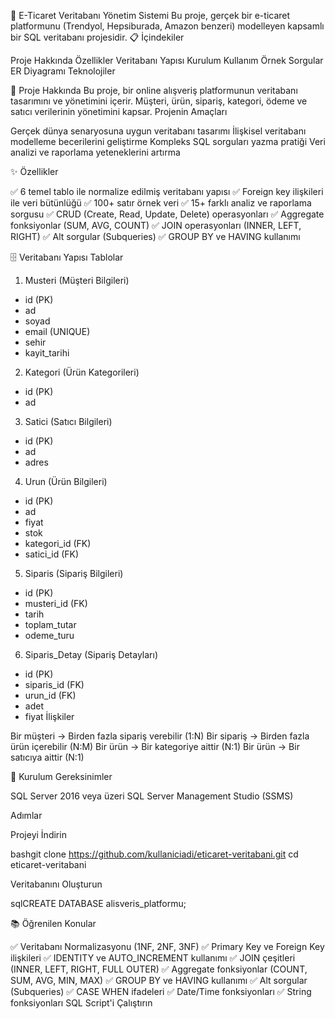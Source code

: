 🛒 E-Ticaret Veritabanı Yönetim Sistemi
Bu proje, gerçek bir e-ticaret platformunu (Trendyol, Hepsiburada, Amazon benzeri) modelleyen kapsamlı bir SQL veritabanı projesidir.
📋 İçindekiler

Proje Hakkında
Özellikler
Veritabanı Yapısı
Kurulum
Kullanım
Örnek Sorgular
ER Diyagramı
Teknolojiler

🎯 Proje Hakkında
Bu proje, bir online alışveriş platformunun veritabanı tasarımını ve yönetimini içerir. Müşteri, ürün, sipariş, kategori, ödeme ve satıcı verilerinin yönetimini kapsar.
Projenin Amaçları

Gerçek dünya senaryosuna uygun veritabanı tasarımı
İlişkisel veritabanı modelleme becerilerini geliştirme
Kompleks SQL sorguları yazma pratiği
Veri analizi ve raporlama yeteneklerini artırma

✨ Özellikler

✅ 6 temel tablo ile normalize edilmiş veritabanı yapısı
✅ Foreign key ilişkileri ile veri bütünlüğü
✅ 100+ satır örnek veri
✅ 15+ farklı analiz ve raporlama sorgusu
✅ CRUD (Create, Read, Update, Delete) operasyonları
✅ Aggregate fonksiyonlar (SUM, AVG, COUNT)
✅ JOIN operasyonları (INNER, LEFT, RIGHT)
✅ Alt sorgular (Subqueries)
✅ GROUP BY ve HAVING kullanımı

🗄️ Veritabanı Yapısı
Tablolar
1. Musteri (Müşteri Bilgileri)
- id (PK)
- ad
- soyad
- email (UNIQUE)
- sehir
- kayit_tarihi
2. Kategori (Ürün Kategorileri)
- id (PK)
- ad
3. Satici (Satıcı Bilgileri)
- id (PK)
- ad
- adres
4. Urun (Ürün Bilgileri)
- id (PK)
- ad
- fiyat
- stok
- kategori_id (FK)
- satici_id (FK)
5. Siparis (Sipariş Bilgileri)
- id (PK)
- musteri_id (FK)
- tarih
- toplam_tutar
- odeme_turu
6. Siparis_Detay (Sipariş Detayları)
- id (PK)
- siparis_id (FK)
- urun_id (FK)
- adet
- fiyat
İlişkiler

Bir müşteri → Birden fazla sipariş verebilir (1:N)
Bir sipariş → Birden fazla ürün içerebilir (N:M)
Bir ürün → Bir kategoriye aittir (N:1)
Bir ürün → Bir satıcıya aittir (N:1)

🚀 Kurulum
Gereksinimler

SQL Server 2016 veya üzeri
SQL Server Management Studio (SSMS)

Adımlar

Projeyi İndirin

bashgit clone https://github.com/kullaniciadi/eticaret-veritabani.git
cd eticaret-veritabani

Veritabanını Oluşturun

sqlCREATE DATABASE alisveris_platformu;



📚 Öğrenilen Konular

✅ Veritabanı Normalizasyonu (1NF, 2NF, 3NF)
✅ Primary Key ve Foreign Key ilişkileri
✅ IDENTITY ve AUTO_INCREMENT kullanımı
✅ JOIN çeşitleri (INNER, LEFT, RIGHT, FULL OUTER)
✅ Aggregate fonksiyonlar (COUNT, SUM, AVG, MIN, MAX)
✅ GROUP BY ve HAVING kullanımı
✅ Alt sorgular (Subqueries)
✅ CASE WHEN ifadeleri
✅ Date/Time fonksiyonları
✅ String fonksiyonları
SQL Script'i Çalıştırın

